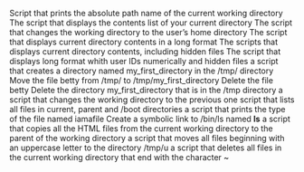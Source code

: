 Script that prints the absolute path name of the current working directory
The script that displays the contents list of your current directory
The script that changes the working directory to the user’s home directory
The script that displays current directory contents in a long format
The scripts that displays current directory contents, including hidden files
The script that displays long format whith user IDs numerically and hidden files
a script that creates a directory named my_first_directory in the /tmp/ directory
Move the file betty from /tmp/ to /tmp/my_first_directory
Delete the file betty
Delete the directory my_first_directory that is in the /tmp directory
a script that changes the working directory to the previous one
script that lists all files in current, parent and /boot directories
a script that prints the type of the file named iamafile
Create a symbolic link to /bin/ls named __ls__
a script that copies all the HTML files from the current working directory to the parent of the working directory
a script that moves all files beginning with an uppercase letter to the directory /tmp/u
a script that deletes all files in the current working directory that end with the character ~
